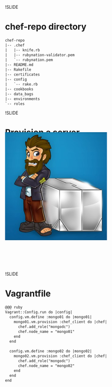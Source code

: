 !SLIDE
# chef-repo directory

    chef-repo
    |-- .chef
    |   |-- knife.rb
    |   |-- rubynation-validator.pem
    |   `-- rubynation.pem
    |-- README.md
    |-- Rakefile
    |-- certificates
    |-- config
    |   `-- rake.rb
    |-- cookbooks
    |-- data_bags
    |-- environments
    `-- roles

!SLIDE 
# Provision a server

* knife rackspace server create
* Vagrant
 
<span style="align:right; position:relative; top:-85px;">[![vagrant](images/vagrant.jpg)](http://vagrantup.com/)</span>

!SLIDE
# Vagrantfile

    @@@ ruby
    Vagrant::Config.run do |config|
      config.vm.define :mongo01 do |mongo01|
        mongo01.vm.provision :chef_client do |chef|
          chef.add_role("mongodc")
          chef.node_name = "mongo01"
        end
      end

      config.vm.define :mongo02 do |mongo02|
        mongo02.vm.provision :chef_client do |chef|
          chef.add_role("mongodc")
          chef.node_name = "mongo02"
        end
      end
    end
